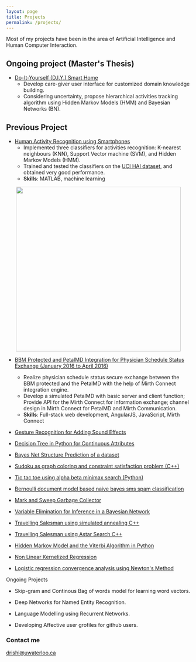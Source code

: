 ```yaml
---
layout: page
title: Projects
permalink: /projects/
---
```


Most of my projects have been in the area of  Artificial Intelligence and Human Computer Interaction. 

Ongoing project (Master's Thesis)
----------------
+ [Do-It-Yourself (D.I.Y.) Smart Home](https://cs.uwaterloo.ca/~jhoey/research/diysmarthome/index.php)
	+ Develop care-giver user interface for customized domain knowledge building. 
	+ Considering uncertainty, propose hierarchical activities tracking algorithm using Hidden Markov Models (HMM) and Bayesian Networks (BN).  

Previous Project
----------------


+ [Human Activity Recognition using Smartphones](https://danwangkoala.github.io/activity_recog.pdf)
	+ Implemented three classifiers for activities recognition: K-nearest neighbours (KNN), Support Vector machine (SVM), and Hidden Markov Models (HMM). 
	+ Trained and tested the classifiers on the [UCI HAI dataset](http://archive.ics.uci.edu/ml/datasets/Human+Activity+Recognition+Using+Smartphones), and obtained very good performance. 
	+ **Skills**: MATLAB, machine learning
<p align="center">
  <img src="../images/activity_recog.png" width="450"/>
</p>

+ [BBM Protected and PetalMD Integration for Physician Schedule Status Exchange (January 2016 to April 2016)](https://github.com/danwangkoala/BBM-protected-and-PetalMD-Integration)
	+ Realize physician schedule status secure exchange between the BBM protected and the PetalMD with the help of Mirth Connect integration engine.
	+ Develop a simulated PetalMD with basic server and client function; Provide API for the Mirth Connect for information exchange; channel design in Mirth Connect for PetalMD and Mirth Communication. 
	+ **Skills**: Full-stack web development, AngularJS, JavaScript, Mirth Connect

+ [Gesture Recognition for Adding Sound Effects](http://deerishi.github.io/Policy-Search-in-a-Markov-Decision-Process/)

+ [Decision Tree in Python for Continuous Attributes](http://deerishi.github.io/Decision-Tree-in-Python-for-Continuous-Attributes/)

+ [Bayes Net Structure Prediction of a dataset](http://deerishi.github.io/Bayes-Net-Structure-Prediction/)

+ [Sudoku as graph coloring and constraint satisfaction problem (C++)](http://deerishi.github.io/sudoku-as-graph-coloring-and-constraint-satisfaction-problem/)

+ [Tic tac toe using alpha beta minimax search (Python)](http://deerishi.github.io/Tic-Tac-Toe-Using-Alpha-Beta-Minimax-Search/)

+ [Bernoulli document model based naive bayes sms spam classification](http://deerishi.github.io/Bernoulli-Document-Model_Based-Naive-Bayes-SMS-Spam-Classification/)

+ [Mark and Sweep Garbage Collector](https://github.com/deerishi/Project_1_Mark_n_Sweep/tree/master/ggggc-cs842-2015-10-06-00307695ee70-1173644aa56c)

+ [Variable Elimination for Inference in a Bayesian Network](http://deerishi.github.io/variable-elimination/) 

+ [Travelling Salesman using simulated annealing C++](http://deerishi.github.io/tsp-using-simulated-annealing-c-/)

+ [Travelling Salesman using Astar Search C++](http://deerishi.github.io/tsp-using-simulated-annealing-c-/)

+ [Hidden Markov Model and the Viterbi Algorithm in Python](http://deerishi.github.io/Hidden-Markov-Model/)

+ [Non Linear Kernelized Regression](http://deerishi.github.io/Non-Linear-Kernelized-Regression)

+ [Logistic regression convergence analysis using Newton's Method](http://deerishi.github.io/Logistic-Regression-Convergence-Analysis/)


Ongoing Projects

+ Skip-gram and Continous Bag of words model for learning word vectors.

+ Deep Networks for Named Entity Recognition.

+ Language Modelling using Recurrent Networks.

+ Developing Affective user grofiles for  github users. 



 
### Contact me

[drishi@uwaterloo.ca](mailto:email@domain.com)
